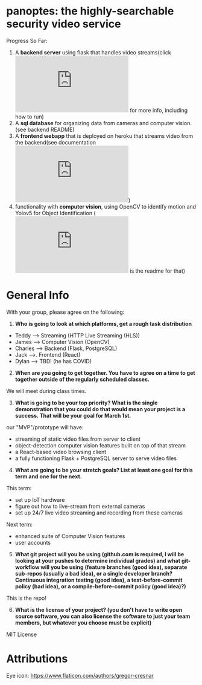# panoptes: the highly-searchable security video service

Progress So Far:

1. A **backend server** using flask that handles video streams(click ![HERE](https://github.com/theodorewahle/panoptes/blob/main/backend/README.md) for more info, including how to run)
2. A **sql database** for organizing data from cameras and computer vision. (see backend README)
3. A **frontend webapp** that is deployed on heroku that streams video from the backend(see documentation ![HERE](https://github.com/theodorewahle/panoptes/blob/main/frontend/README.md))
4. functionality with **computer vision**, using OpenCV to identify motion and Yolov5 for Object Identification (![HERE](https://github.com/theodorewahle/panoptes/blob/main/computer-vision/COMPUTER_VISION.md) is the readme for that)

# General Info

With your group, please agree on the following:

1. **Who is going to look at which platforms, get a rough task distribution**

- Teddy --> Streaming (HTTP Live Streaming (HLS))
- James --> Computer Vision (OpenCV)
- Charles --> Backend (Flask, PostgreSQL)
- Jack -->. Frontend (React)
- Dylan --> TBD! (he has COVID)

2. **When are you going to get together. You have to agree on a time to get together outside of the regularly scheduled classes.**
   
We will meet during class times.

3. **What is going to be your top priority? What is the single demonstration that you could do that would mean your project is a success. That will be your goal for March 1st.**
    
our "MVP"/prototype will have:
- streaming of static video files from server to client
- object-detection computer vision features built on top of that stream
- a React-based video browsing client
- a fully functioning Flask + PostgreSQL server to serve video files

4. **What are going to be your stretch goals? List at least one goal for this term and one for the next.**

This term:
- set up IoT hardware
- figure out how to live-stream from external cameras
- set up 24/7 live video streaming and recording from these cameras

Next term:
- enhanced suite of Computer Vision features
- user accounts

5. **What git project will you be using (github.com is required, I will be looking at your pushes to determine individual grades) and what git-workflow will you be using (feature branches (good idea), separate sub-repos (usually a bad idea), or a single developer branch? Continuous integration testing (good idea), a test-before-commit policy (bad idea), or a compile-before-commit policy (good idea)?)**
    
This is the repo!

6. **What is the license of your project? (you don't have to write open source software, you can also license the software to just your team members, but whatever you choose must be explicit)**

MIT License

# Attributions
Eye icon: https://www.flaticon.com/authors/gregor-cresnar
